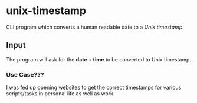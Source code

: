 # unix-timestamp
CLI program which converts a human readable date to a *Unix timestamp*.

## Input
The program will ask for the **date + time** to be converted to Unix timestamp.

### Use Case???
I was fed up opening websites to get the correct timestamps for various scripts/tasks in personal life as well as work.
